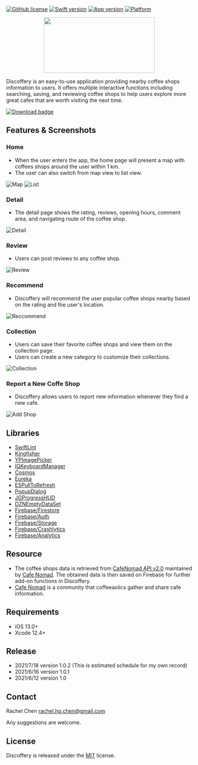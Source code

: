 [![GitHub license](https://img.shields.io/github/license/Naereen/StrapDown.js.svg)](https://github.com/Naereen/StrapDown.js/blob/master/LICENSE)
[![Swift version](https://img.shields.io/badge/Swift-5.0-orange)](https://developer.apple.com/swift/)
[![App version](https://img.shields.io/badge/version-1.0.1-blue)](https://apple.co/3xVk2Aj)
[![Platform](https://img.shields.io/badge/platform-iOS-lightgrey)](https://www.apple.com/tw/ios/ios-14/)

<p align="center">
  <img width="300" height="150" src="https://github.com/rachelpeichen/Discoffery/blob/develop/README%20Images/logo_nobg.png">
</p>

Discoffery is an easy-to-use application providing nearby coffee shops information to users. It offers multiple interactive functions including searching, saving, and reviewing coffee shops to help users explore more great cafes that are worth visiting the next time.

[![Download badge](https://github.com/rachelpeichen/Discoffery/blob/develop/README%20Images/Download_Badge.svg)](https://apple.co/3xVk2Aj)

## Features & Screenshots

### Home
- When the user enters the app, the home page will present a map with coffees shops around the user within 1 km.
- The user can also switch from map view to list view.

![Map](https://github.com/rachelpeichen/Discoffery/blob/develop/README%20Images/mapclip.gif)
![List](https://github.com/rachelpeichen/Discoffery/blob/develop/README%20Images/listclip.gif)

### Detail
- The detail page shows the rating, reviews, opening hours, comment area, and navigating route of the coffee shop.

![Detail](https://github.com/rachelpeichen/Discoffery/blob/develop/README%20Images/detailclipone.gif)

### Review
- Users can post reviews to any coffee shop.

![Review](https://github.com/rachelpeichen/Discoffery/blob/develop/README%20Images/review.gif)

### Recommend
- Discoffery will recommend the user popular coffee shops nearby based on the rating and the user's location.

![Reccommend](https://github.com/rachelpeichen/Discoffery/blob/develop/README%20Images/recommend.gif)

### Collection
- Users can save their favorite coffee shops and view them on the collection page.
- Users can create a new category to customize their collections.

![Collection](https://github.com/rachelpeichen/Discoffery/blob/develop/README%20Images/collection.png)

### Report a New Coffe Shop
- Discoffery allows users to report new information whenever they find a new cafe.

![Add Shop](https://github.com/rachelpeichen/Discoffery/blob/develop/README%20Images/addShop.png)

## Libraries
- [SwiftLint](https://github.com/realm/SwiftLint)
- [Kingfisher](https://github.com/onevcat/Kingfisher)
- [YPImagePicker](https://github.com/Yummypets/YPImagePicker)
- [IQKeyboardManager](https://github.com/hackiftekhar/IQKeyboardManager)
- [Cosmos](https://github.com/evgenyneu/Cosmos)
- [Eureka](https://github.com/xmartlabs/Eureka)
- [ESPullToRefresh](https://github.com/eggswift/pull-to-refresh)
- [PopupDialog](https://github.com/Orderella/PopupDialog)
- [JGProgressHUD](https://github.com/JonasGessner/JGProgressHUD)
- [DZNEmptyDataSet](https://github.com/dzenbot/DZNEmptyDataSet)
- [Firebase/Firestore](https://github.com/firebase/firebase-ios-sdk/tree/master/Firestore)
- [Firebase/Auth](https://github.com/firebase/firebase-ios-sdk/tree/master/Firestore)
- [Firebase/Storage](https://github.com/firebase/firebase-ios-sdk/tree/master/Firestore)
- [Firebase/Crashlytics](https://firebase.google.com/docs/crashlytics)
- [Firebase/Analytics](https://firebase.google.com/docs/analytics)

## Resource
- The coffee shops data is retrieved from [CafeNomad API v2.0](https://cafenomad.tw/api/v1.2/cafes) maintained by [Cafe Nomad](https://cafenomad.tw/). The obtained data is then saved on Firebase for further add-on functions in Discoffery.
- [Cafe Nomad](https://cafenomad.tw/) is a community that coffeeaolics gather and share cafe information.

## Requirements
- iOS 13.0+
- Xcode 12.4+

## Release
- 2021/7/18 version 1.0.2 (This is estimated schedule for my own record)
- 2021/6/16 version 1.0.1
- 2021/6/12 version 1.0

## Contact
Rachel Chen rachel.hp.chen@gmail.com

Any suggestions are welcome.

## License
Discoffery is released under the [MIT](https://github.com/ryanoasis/nerd-fonts/blob/master/LICENSE) license.
